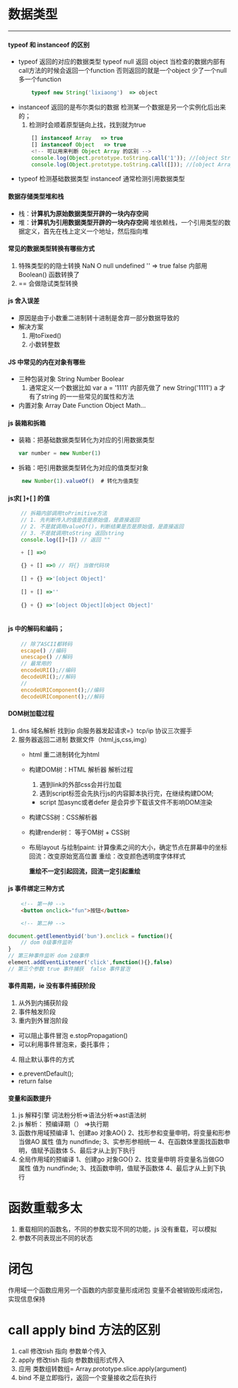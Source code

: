 # 数据类型
***
#### typeof 和 instanceof 的区别
- typeof 返回的对应的数据类型 typeof null 返回 object 
    当检查的数据内部有call方法的时候会返回一个function 否则返回的就是一个object
    少了一个null 多一个function
    ```js
        typeof new String('lixiaong')  => object
    ```
- instanceof 返回的是布尔类似的数据  检测某一个数据是另一个实例化后出来的；
    1. 检测时会顺着原型链向上找，找到就为true
    ```js
        [] instanceof Array   => true
        [] instanceof Object   => true
        <!-- 可以用来判断 Object Array 的区别 -->
        console.log(Object.prototype.toString.call('1')); //[object String]
        console.log(Object.prototype.toString.call([])); //[object Array]
    ```
- typeof 检测基础数据类型 instanceof 通常检测引用数据类型
#### 数据存储类型堆和栈
- 栈：**计算机为原始数据类型开辟的一块内存空间**
- 堆：**计算机为引用数据类型开辟的一块内存空间**
    堆依赖栈，一个引用类型的数据定义，首先在栈上定义一个地址，然后指向堆
#### 常见的数据类型转换有哪些方式
1. 特殊类型的的隐士转换  NaN O null undefined '' => true false 内部用Boolean() 函数转换了
2. == 会做隐试类型转换
#### js 舍入误差
+ 原因是由于小数重二进制转十进制是舍弃一部分数据导致的
+ 解决方案
    1. 用toFixed()
    2. 小数转整数
#### JS 中常见的内在对象有哪些
+ 三种包装对象 String Number Boolear
    1. 通常定义一个数据比如 var a = '1111' 内部先做了 new String('1111')  a 才有了string 的一一些常见的属性和方法
+ 内置对象 Array Date Function Object Math...
#### js 装箱和拆箱
+ 装箱：把基础数据类型转化为对应的引用数据类型
    ```js
    var number = new Number(1)
    ```
+ 拆箱：吧引用数据类型转化为对应的值类型对象
    

   ```js
    new Number(1).valueOf()  # 转化为值类型
   ```
#### js求[ ]+[ ] 的值
```js
    // 拆箱内部调用toPrimitive方法
    // 1. 先判断传入的值是否是原始值，是直接返回
    // 2. 不是就调用valueOf()，判断结果是否是原始值，是直接返回
    // 3. 不是就调用toString 返回string    
    console.log([]+[]) // 返回 ""

    + [] =>0
    
    {} + [] =>0 // 将{} 当做代码块
    
    [] + {} =>'[object Object]'
    
    [] + [] =>''
    
    {} + {} =>'[object Object][object Object]'
    
```
#### js 中的解码和编码；
```js
    // 除了ASCII都转码
    escape() //编码
    unescape() //解码   
    // 最常用的
    encodeURI();//编码
    decodeURI();//解码
    //
    encodeURIComponent();//编码
    decodeURIComponent();//解码

```
#### DOM树加载过程
1. dns 域名解析 找到ip 向服务器发起请求=》tcp/ip 协议三次握手
2. 服务器返回二进制 数据文件（html,js,css,img）
    + html 重二进制转化为html
    + 构建DOM树：HTML 解析器
        解析过程
        1. 遇到link的外部css会并行加载
        2. 遇到script标签会先执行js的内容脚本执行完，在继续构建DOM;
        + script 加async或者defer 是会异步下载该文件不影响DOM渲染
    + 构建CSS树：CSS解析器
    + 构建render树： 等于OM树 + CSS树
    + 布局layout 与绘制paint:
        计算像素之间的大小，确定节点在屏幕中的坐标
        回流：改变原始宽高位置
        重绘：改变颜色透明度字体样式

        **重绘不一定引起回流，回流一定引起重绘**

#### js 事件绑定三种方式
```html
    <!-- 第一种 -->
    <button onclick="fun">按钮</button>

    <!-- 第二种 -->
```
```js
document.getElementbyid('bun').onclick = function(){
    // dom 0级事件监听
}
// 第三种事件监听 dom 2级事件
element.addEventListener('click',function(){},false)
// 第三个参数 true 事件捕获  false 事件冒泡
```
#### 事件周期，ie 没有事件捕获阶段
1. 从外到内捕获阶段
2. 事件触发阶段
3. 重内到外冒泡阶段
- 可以阻止事件冒泡 e.stopPropagation()
- 可以利用事件冒泡来，委托事件；
4. 阻止默认事件的方式
- e.preventDefault();
- return false
#### 变量和函数提升
1. js 解释引擎  词法粉分析=>语法分析=>ast语法树
2. js 解析： 预编译期（） =>执行期
3. 函数作用域预编译
    1、创建ao 对象AO{}
    2、找形参和变量申明，将变量和形参当做AO  属性 值为 nundfinde;
    3、实参形参相统一
    4、在函数体里面找函数申明，值赋予函数体
    5、最后才从上到下执行
4. 全局作用域的预编译
    1、创建go 对象GO{}
    2、找变量申明 将变量名当做GO  属性 值为 nundfinde;
    3、找函数申明，值赋予函数体
    4、最后才从上到下执行
# 函数重载多太
1. 重载相同的函数名，不同的参数实现不同的功能，js 没有重载，可以模拟
2. 参数不同表现出不同的状态
# 闭包
作用域一个函数应用另一个函数的内部变量形成闭包 变量不会被销毁形成闭包，实现信息保持
# call apply bind 方法的区别
1. call 修改tish 指向 参数单个传入
2. apply 修改tish 指向 参数数组形式传入
3. 应用 类数组转数组= Array.prototype.slice.apply(argument)
4. bind 不是立即指行，返回一个变量接收之后在执行



